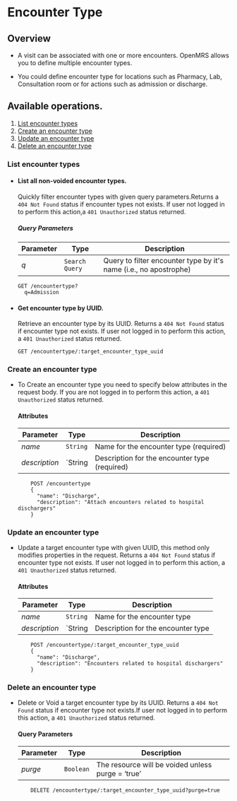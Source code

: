 # Encounter Type

## Overview

* A visit can be associated with one or more encounters. OpenMRS allows you to define multiple encounter types.

* You could define encounter type for locations such as Pharmacy, Lab, Consultation room or for actions such as admission or discharge.

## Available operations. 

1. [List encounter types](#list-encounter-types)
2. [Create an encounter type](#create-a-encounter-type)
3. [Update an encounter type](#update-a-encounters-type)
4. [Delete an encounter type](#delete-a-encounters-type)


### List encounter types

* #### List all non-voided encounter types.
    
    Quickly filter encounter types with given query parameters.Returns a `404 Not Found` status if encounter types not exists. 
    If user not logged in to perform this action,a `401 Unauthorized` status returned.
    
    ##### Query Parameters

    Parameter | Type | Description
    --- | --- | ---
    *q* | `Search Query` | Query to filter encounter type by it's name (i.e., no apostrophe)

    ```console
    GET /encountertype?
      q=Admission
     ```
    
* #### Get encounter type by UUID.

    Retrieve an encounter type by its UUID. Returns a `404 Not Found` status if encounter type not exists. If user not logged 
    in to perform this action, a `401 Unauthorized` status returned.
    
    ```console
    GET /encountertype/:target_encounter_type_uuid
    ```
   
### Create an encounter type

* To Create an encounter type you need to specify below attributes in the request body. If you are not logged in to perform 
this action, a `401 Unauthorized` status returned.

    #### Attributes

    Parameter | Type | Description
    --- | --- | ---
    *name* | `String` | Name for the encounter type (required)
    *description* | `String | Description for the encounter type (required)
   
    ```console
        POST /encountertype
        {
          "name": "Discharge",
          "description": "Attach encounters related to hospital dischargers"
        }
    ```
### Update an encounter type

*  Update a target encounter type with given UUID, this method only modifies properties in the request. Returns a `404 Not Found` 
status if encounter type not exists. If user not logged in to perform this action, a `401 Unauthorized` status returned.
    
    #### Attributes

    Parameter | Type | Description
    --- | --- | ---
    *name* | `String` | Name for the encounter type
    *description* | `String | Description for the encounter type
    
    ```console
        POST /encountertype/:target_encounter_type_uuid
        {
          "name": "Discharge",
          "description": "Encounters related to hospital dischargers"
        }
    ```
    
### Delete an encounter type

* Delete or Void a target encounter type by its UUID. Returns a `404 Not Found` status if encounter type not exists.If user 
 not logged in to perform this action, a `401 Unauthorized` status returned.

    #### Query Parameters

    Parameter | Type | Description
    --- | --- | ---
    *purge* | `Boolean` | The resource will be voided unless purge = ‘true’

    ```console
        DELETE /encountertype/:target_encounter_type_uuid?purge=true
     ```
````
